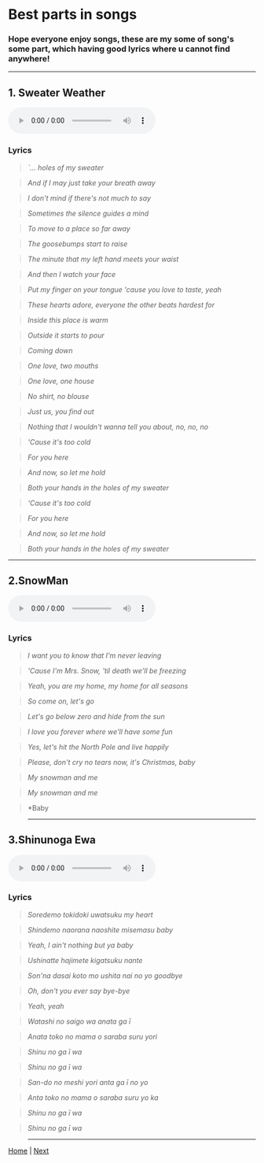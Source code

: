 # Best parts in songs

### Hope everyone enjoy songs, these are my some of song's some part, which having good lyrics where u cannot find anywhere!
----------------
## 1. Sweater Weather
 <audio controls>
        <source src="assets/sww.mp3" type="audio/mp3">
        Your browser does not support the audio tag.
    </audio>

###   Lyrics

  > *`... holes of my sweater*

  > *And if I may just take your breath away*

  > *I don't mind if there's not much to say*

  > *Sometimes the silence guides a mind*

  > *To move to a place so far away*

  > *The goosebumps start to raise*

  > *The minute that my left hand meets your waist*

  > *And then I watch your face*

  > *Put my finger on your tongue 'cause you love to taste, yeah*

  > *These hearts adore, everyone the other beats hardest for*

  > *Inside this place is warm*

  > *Outside it starts to pour*

  > *Coming down*

  > *One love, two mouths*

  > *One love, one house*
 
  > *No shirt, no blouse*

  > *Just us, you find out*

  > *Nothing that I wouldn't wanna tell you about, no, no, no*

  > *'Cause it's too cold*

  > *For you here*

  > *And now, so let me hold*

  > *Both your hands in the holes of my sweater*

  > *'Cause it's too cold*

  > *For you here*

  > *And now, so let me hold*

  > *Both your hands in the holes of my sweater*




-----------

## 2.SnowMan
<audio controls>
        <source src="assets/snowman.mp3" type="audio/mp3">
        Your browser does not support the audio tag.
    </audio>

###   Lyrics

  > *I want you to know that I'm never leaving*

  > *'Cause I'm Mrs. Snow, 'til death we'll be freezing*

  > *Yeah, you are my home, my home for all seasons*

  > *So come on, let's go*

  > *Let's go below zero and hide from the sun*

  > *I love you forever where we'll have some fun*

  > *Yes, let's hit the North Pole and live happily*

  > *Please, don't cry no tears now, it's Christmas, baby*

  > *My snowman and me*

  > *My snowman and me*

  > *Baby 

  > * * * * * *

## 3.Shinunoga Ewa

<audio controls>
        <source src="assets/shinunoga.mp3" type="audio/mp3">
        Your browser does not support the audio tag.
    </audio>

###    Lyrics


   > *Soredemo tokidoki uwatsuku my heart*

   > *Shindemo naorana naoshite misemasu baby*

   > *Yeah, I ain't nothing but ya baby*

   > *Ushinatte hajimete kigatsuku nante*

   > *Son'na dasai koto mo ushita nai no yo goodbye*

   > *Oh, don't you ever say bye-bye*

   > *Yeah, yeah*

   > *Watashi no saigo wa anata ga ī*

   > *Anata toko no mama o saraba suru yori*

   > *Shinu no ga ī wa*

   > *Shinu no ga ī wa*

   > *San-do no meshi yori anta ga ī no yo*

   > *Anta toko no mama o saraba suru yo ka*

   > *Shinu no ga ī wa*

   > *Shinu no ga ī wa*

   > * * * * * * 

[Home](/aboot.md) | [Next](s2.md)
